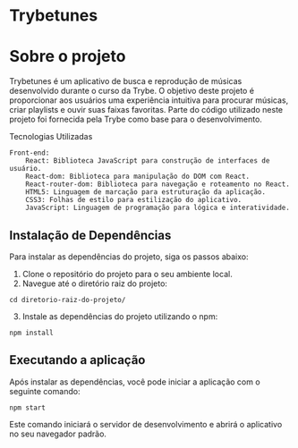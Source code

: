 # Trybetunes

# Sobre o projeto
Trybetunes é um aplicativo de busca e reprodução de músicas desenvolvido durante o curso da Trybe. O objetivo deste projeto é proporcionar aos usuários uma experiência intuitiva para procurar músicas, criar playlists e ouvir suas faixas favoritas. Parte do código utilizado neste projeto foi fornecida pela Trybe como base para o desenvolvimento.

Tecnologias Utilizadas

    Front-end:
        React: Biblioteca JavaScript para construção de interfaces de usuário.
        React-dom: Biblioteca para manipulação do DOM com React.
        React-router-dom: Biblioteca para navegação e roteamento no React.
        HTML5: Linguagem de marcação para estruturação da aplicação.
        CSS3: Folhas de estilo para estilização do aplicativo.
        JavaScript: Linguagem de programação para lógica e interatividade.


## Instalação de Dependências

Para instalar as dependências do projeto, siga os passos abaixo:

1. Clone o repositório do projeto para o seu ambiente local.
2. Navegue até o diretório raiz do projeto:
```
cd diretorio-raiz-do-projeto/
```
3. Instale as dependências do projeto utilizando o npm:
```
npm install
```

## Executando a aplicação
Após instalar as dependências, você pode iniciar a aplicação com o seguinte comando:
```
npm start
```
Este comando iniciará o servidor de desenvolvimento e abrirá o aplicativo no seu navegador padrão.

